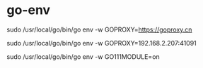 # go-env

sudo /usr/local/go/bin/go env -w GOPROXY=https://goproxy.cn

sudo /usr/local/go/bin/go env -w GOPROXY=192.168.2.207:41091

sudo /usr/local/go/bin/go env -w GO111MODULE=on

